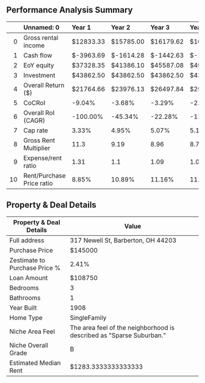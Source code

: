## Performance Analysis Summary
|    | Unnamed: 0                | Year 1    | Year 2    | Year 3    | Year 4    | Year 5    | Year 6    | Year 7    | Year 8    | Year 9    | Year 10   |
|---:|:--------------------------|:----------|:----------|:----------|:----------|:----------|:----------|:----------|:----------|:----------|:----------|
|  0 | Gross rental income       | $12833.33 | $15785.00 | $16179.62 | $16584.12 | $16998.72 | $17423.69 | $17859.28 | $18305.76 | $18763.40 | $19232.49 |
|  1 | Cash flow                 | $-3963.69 | $-1614.28 | $-1442.63 | $-1267.01 | $-1087.32 | $-903.48  | $-715.39  | $-522.96  | $-326.11  | $-124.72  |
|  2 | EoY equity                | $37328.35 | $41386.10 | $45587.08 | $49938.73 | $54448.98 | $59126.26 | $63979.57 | $69018.51 | $74253.30 | $79694.87 |
|  3 | Investment                | $43862.50 | $43862.50 | $43862.50 | $43862.50 | $43862.50 | $43862.50 | $43862.50 | $43862.50 | $43862.50 | $43862.50 |
|  4 | Overall Return ($)        | $21764.66 | $23976.13 | $26497.84 | $29341.11 | $32517.83 | $36040.51 | $39922.29 | $44176.99 | $48819.18 | $53864.20 |
|  5 | CoCRoI                    | -9.04%    | -3.68%    | -3.29%    | -2.89%    | -2.48%    | -2.06%    | -1.63%    | -1.19%    | -0.74%    | -0.28%    |
|  6 | Overall RoI (CAGR)        | -100.00%  | -45.34%   | -22.28%   | -12.54%   | -7.21%    | -3.85%    | -1.56%    | 0.10%     | 1.35%     | 2.31%     |
|  7 | Cap rate                  | 3.33%     | 4.95%     | 5.07%     | 5.19%     | 5.31%     | 5.44%     | 5.57%     | 5.70%     | 5.84%     | 5.98%     |
|  8 | Gross Rent Multiplier     | 11.3      | 9.19      | 8.96      | 8.74      | 8.53      | 8.32      | 8.12      | 7.92      | 7.73      | 7.54      |
|  9 | Expense/rent ratio        | 1.31      | 1.1       | 1.09      | 1.08      | 1.06      | 1.05      | 1.04      | 1.03      | 1.02      | 1.01      |
| 10 | Rent/Purchase Price ratio | 8.85%     | 10.89%    | 11.16%    | 11.44%    | 11.72%    | 12.02%    | 12.32%    | 12.62%    | 12.94%    | 13.26%    |


## Property & Deal Details
| Property & Deal Details | Value |
| --- | --- |
| Full address | 317 Newell St, Barberton, OH 44203 |
| Purchase Price | $145000 |
| Zestimate to Purchase Price % | 2.41% |
| Loan Amount | $108750 |
| Bedrooms | 3 |
| Bathrooms | 1 |
| Year Built | 1908 |
| Home Type | SingleFamily |
| Niche Area Feel | The area feel of the neighborhood is described as "Sparse Suburban." |
| Niche Overall Grade | B |
| Estimated Median Rent | $1283.3333333333333 |
